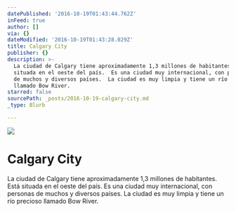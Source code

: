 ```yaml
---
datePublished: '2016-10-19T01:43:44.762Z'
inFeed: true
author: []
via: {}
dateModified: '2016-10-19T01:43:28.029Z'
title: Calgary City
publisher: {}
description: >-
  La ciudad de Calgary tiene aproximadamente 1,3 millones de habitantes.  Está
  situada en el oeste del país.  Es una ciudad muy internacional, con personas
  de muchos y diversos países.  La ciudad es muy limpia y tiene un río precioso
  llamado Bow River.
starred: false
sourcePath: _posts/2016-10-19-calgary-city.md
_type: Blurb

---
```

![](https://the-grid-user-content.s3-us-west-2.amazonaws.com/309d7961-56ee-4f73-807d-48bf3ab43c05.jpg)

# Calgary City

La ciudad de Calgary tiene aproximadamente 1,3 millones de habitantes. Está situada en el oeste del país. Es una ciudad muy internacional, con personas de muchos y diversos países. La ciudad es muy limpia y tiene un río precioso llamado Bow River.